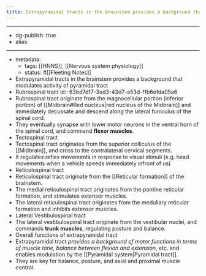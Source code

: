 ```yaml
---
title: Extrapyramidal tracts in the brainstem provides a background that modulates activity of pyramidal tract
---
```


- --
- dg-publish: true
- alias:
- --
- metadata:
	- tags: [[HNNS]], [[Nervous system physiology]]
	- status: #[[Fleeting Notes]]
- Extrapyramidal tracts in the brainstem provides a background that modulates activity of pyramidal tract
- Rubrospinal tract
  id:: 63bd7df7-3ed3-43d7-a53d-f1b6efda05a6
- Rubrospinal tract originate from the magnocellular portion (inferior portion) of [[Midbrain#Red nucleus|red nucleus of the Midbrain]] and immediately decussate and descend along the lateral funiculus of the spinal cord.
- They eventually synapse with lower motor neurons in the ventral horn of the spinal cord, and command **flexor muscles**.
- Tectospinal tract
- Tectospinal tract originates from the superior colliculus of the [[Midbrain]], and cross to the contralateral cervical segments.
- It regulates reflex movements in response to visual stimuli (e.g. head movements when a vehicle speeds immediately infront of us)
- Reticulospinal tract
- Reticulospinal tract originate from the [[Reticular formation]] of the brainstem.
- The medial reticulospinal tract originates from the pontine reticular formation, and stimulates extensor muscles.
- The lateral reticulospinal tract originates from the medullary reticular formation and inhibits extensor muscles.
- Lateral Vestibulospinal tract
- The lateral vestibulospinal tract originate from the vestibular nuclei, and commands **trunk muscles**, regulating posture and balance.
- Overall functions of extrapyramidal tract
- Extrapyramidal tract *provides a background of motor functions in terms of muscle tone, balance between flexion and extension*, etc. and enables modulation by the [[Pyramidal system|Pyramidal tract]].
- They are key for balance, posture, and axial and proximal muscle control.